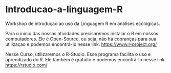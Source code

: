 # Introducao-a-linguagem-R
Workshop de introduçao ao uso da Linguagem R em análises ecológicas.


Para o início das nossas atividades precisaremos instalar o R em nossos computadores. 
Ele é Open-Source, ou seja, não há cobranças para sua utilizaçao e podemos encontrá-lo nesse link. 
https://www.r-project.org/

Nesse Curso, utilizaremos o R-Studio. 
Esse programa facilita o uso e aprendizado do R. 
Ele também é gratuito e podemos encontrá-lo nesse link.
https://rstudio.com/

